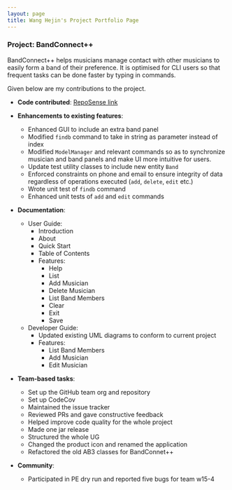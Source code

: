 ```yaml
---
layout: page
title: Wang Hejin's Project Portfolio Page
---
```


### Project: BandConnect++
BandConnect++ helps musicians manage contact with other musicians to easily form a band of their preference. It is optimised for CLI users so that frequent tasks can be done faster by typing in commands.

Given below are my contributions to the project.

* **Code contributed**: [RepoSense link](https://nus-cs2103-ay2324s1.github.io/tp-dashboard/#/widget/?search=&sort=groupTitle&sortWithin=title&timeframe=commit&mergegroup=&groupSelect=groupByRepos&breakdown=true&checkedFileTypes=docs~functional-code~test-code&since=2023-09-22&chartGroupIndex=76&chartIndex=4)


* **Enhancements to existing features**:
  * Enhanced GUI to include an extra band panel
  * Modified `findb` command to take in string as parameter instead of index
  * Modified `ModelManager` and relevant commands so as to synchronize musician and band panels and make UI more intuitive for users.
  * Update test utility classes to include new entity `Band`
  * Enforced constraints on phone and email to ensure integrity of data regardless of operations executed (`add`, `delete`, `edit` etc.)
  * Wrote unit test of `findb` command
  * Enhanced unit tests of `add` and `edit` commands


* **Documentation**:
  * User Guide:
    * Introduction
    * About
    * Quick Start
    * Table of Contents
    * Features:
      * Help
      * List
      * Add Musician
      * Delete Musician
      * List Band Members
      * Clear
      * Exit
      * Save
  * Developer Guide:
    * Updated existing UML diagrams to conform to current project
    * Features:
      * List Band Members
      * Add Musician
      * Edit Musician


* **Team-based tasks**:
  * Set up the GitHub team org and repository
  * Set up CodeCov
  * Maintained the issue tracker
  * Reviewed PRs and gave constructive feedback
  * Helped improve code quality for the whole project
  * Made one jar release
  * Structured the whole UG
  * Changed the product icon and renamed the application
  * Refactored the old AB3 classes for BandConnet++


* **Community**:
  * Participated in PE dry run and reported five bugs for team w15-4

